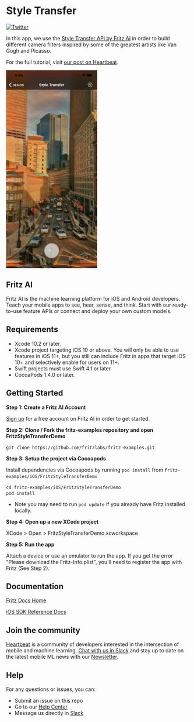 # Style Transfer

[![Twitter](https://img.shields.io/badge/twitter-@fritzlabs-blue.svg?style=flat)](http://twitter.com/fritzlabs)

In this app, we use the [Style Transfer API by Fritz AI](https://www.fritz.ai/features/style-transfer.html) in order to build different camera filters inspired by some of the greatest artists like Van Gogh and Picasso.

For the full tutorial, visit [our post on Heartbeat](https://heartbeat.fritz.ai/real-time-style-transfer-for-ios-transform-your-photos-and-videos-into-masterpieces-f04111fcd2ff).

<img src="images/style_transfer_ios.jpg" width="250" />

## Fritz AI

Fritz AI is the machine learning platform for iOS and Android developers. Teach your mobile apps to see, hear, sense, and think. Start with our ready-to-use feature APIs or connect and deploy your own custom models.

## Requirements

- Xcode 10.2 or later.
- Xcode project targeting iOS 10 or above. You will only be able to use features in iOS 11+, but you still can include Fritz in apps that target iOS 10+ and selectively enable for users on 11+.
- Swift projects must use Swift 4.1 or later.
- CocoaPods 1.4.0 or later.

## Getting Started

**Step 1: Create a Fritz AI Account**

[Sign up](https://app.fritz.ai/register?utm_source=github&utm_campaign=fritz-examples) for a free account on Fritz AI in order to get started.

**Step 2: Clone / Fork the fritz-examples repository and open FritzStyleTransferDemo**

```
git clone https://github.com/fritzlabs/fritz-examples.git
```

**Step 3: Setup the project via Cocoapods**

Install dependencies via Cocoapods by running `pod install` from `fritz-examples/iOS/FritzStyleTransferDemo`

```
cd fritz-examples/iOS/FritzStyleTransferDemo
pod install
```

- Note you may need to run `pod update` if you already have Fritz installed locally.

**Step 4: Open up a new XCode project**

XCode > Open > FritzStyleTransferDemo.xcworkspace

**Step 5: Run the app**

Attach a device or use an emulator to run the app. If you get the error "Please download the Fritz-Info.plist", you'll need to register the app with Fritz (See Step 2).

## Documentation

[Fritz Docs Home](https://docs.fritz.ai/?utm_source=github&utm_campaign=fritz-examples)

[iOS SDK Reference Docs](https://docs.fritz.ai/iOS/latest/index.html?utm_source=github&utm_campaign=fritz-examples)

## Join the community

[Heartbeat](https://heartbeat.fritz.ai/?utm_source=github&utm_campaign=fritz-examples) is a community of developers interested in the intersection of mobile and machine learning. [Chat with us in Slack](https://www.fritz.ai/slack?utm_source=github&utm_campaign=fritz-examples) and stay up to date on the latest mobile ML news with our [Newsletter](https://mobileml.us16.list-manage.com/subscribe?u=de53bead690affb8e9a21de8f&id=68acb5c0fd).

## Help

For any questions or issues, you can:

- Submit an issue on this repo
- Go to our [Help Center](https://docs.fritz.ai/help-center/index.html?utm_source=github&utm_campaign=fritz-examples)
- Message us directly in [Slack](https://www.fritz.ai/slack?utm_source=github&utm_campaign=fritz-examples)
